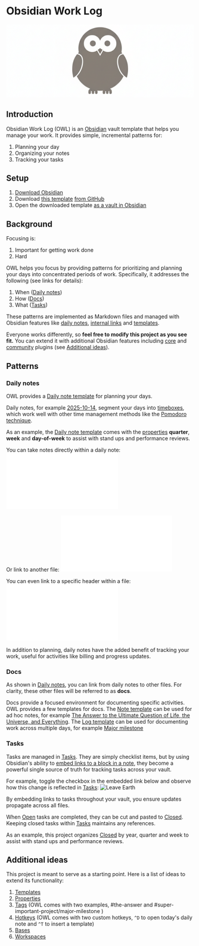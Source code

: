 # Obsidian Work Log
![owl-logo](attachments/owl-logo.png)
## Introduction
Obsidian Work Log (OWL) is an [Obsidian](https://obsidian.md/) vault template that helps you manage your work. It provides simple, incremental patterns for:
1. Planning your day
2. Organizing your notes
3. Tracking your tasks
## Setup
1. [Download Obsidian](https://obsidian.md/download)
2. Download [this template](https://github.com/samhornstein/obsidian-work-log) [from GitHub](https://docs.github.com/en/get-started/start-your-journey/downloading-files-from-github#downloading-a-repositorys-files)
3. Open the downloaded template [as a vault in Obsidian](https://help.obsidian.md/vault#Open+existing+folder)
## Background
Focusing is:
1. Important for getting work done
2. Hard

OWL helps you focus by providing patterns for prioritizing and planning your days into concentrated periods of work. Specifically, it addresses the following (see links for details):
1. When ([Daily notes](README.md#Daily%20notes))
2. How ([Docs](README.md#Docs))
3. What ([Tasks](README.md#Tasks))

These patterns are implemented as Markdown files and managed with Obsidian features like [daily notes](https://help.obsidian.md/plugins/daily-notes), [internal links](https://help.obsidian.md/links) and [templates](https://help.obsidian.md/plugins/templates).

Everyone works differently, so **feel free to modify this project as you see fit.** You can extend it with additional Obsidian features including [core](https://help.obsidian.md/plugins) and [community](https://obsidian.md/plugins) plugins (see [Additional ideas](README.md#Additional%20ideas)).
## Patterns
### Daily notes
OWL provides a [Daily note template](templates/Daily%20note%20template.md) for planning your days.

Daily notes, for example [2025-10-14](daily-notes/2025-10-14.md), segment your days into [timeboxes](https://en.wikipedia.org/wiki/Timeboxing), which work well with other time management methods like the [Pomodoro technique](https://en.wikipedia.org/wiki/Pomodoro_Technique).

As an example, the [Daily note template](templates/Daily%20note%20template.md) comes with the [properties](https://help.obsidian.md/properties) **quarter**, **week** and **day-of-week** to assist with stand ups and performance reviews.

You can take notes directly within a daily note:
![9am-10am](daily-notes/2025-10-14.md#9am-10am)

Or link to another file:
![10am-11am](daily-notes/2025-10-14.md#10am-11am)

You can even link to a specific header within a file:
![11am-12pm](daily-notes/2025-10-14.md#11am-12pm)

In addition to planning, daily notes have the added benefit of tracking your work, useful for activities like billing and progress updates.
### Docs
As shown in [Daily notes](README.md#Daily%20notes), you can link from daily notes to other files. For clarity, these other files will be referred to as **docs**.

Docs provide a focused environment for documenting specific activities. OWL provides a few templates for docs. The [Note template](templates/Note%20template.md) can be used for ad hoc notes, for example [The Answer to the Ultimate Question of Life, the Universe, and Everything](docs/The%20Answer%20to%20the%20Ultimate%20Question%20of%20Life,%20the%20Universe,%20and%20Everything.md). The [Log template](templates/Log%20template.md) can be used for documenting work across multiple days, for example [Major milestone](docs/Major%20milestone.md)
### Tasks
Tasks are managed in [Tasks](Tasks.md). They are simply checklist items, but by using Obsidian's ability to [embed links to a block in a note](https://help.obsidian.md/links#Link+to+a+block+in+a+note), they become a powerful single source of truth for tracking tasks across your vault.

For example, toggle the checkbox in the embedded link below and observe how this change is reflected in [Tasks](Tasks.md):
![Leave Earth](Tasks.md#^00f181)

By embedding links to tasks throughout your vault, you ensure updates propagate across all files.

When [Open](Tasks.md#Open) tasks are completed, they can be cut and pasted to [Closed](Tasks.md#Closed). Keeping closed tasks within [Tasks](Tasks.md) maintains any references.

As an example, this project organizes [Closed](Tasks.md#Closed) by year, quarter and week to assist with stand ups and performance reviews.
## Additional ideas
This project is meant to serve as a starting point. Here is a list of ideas to extend its functionality:
1. [Templates](https://help.obsidian.md/plugins/templates)
2. [Properties](https://help.obsidian.md/properties)
3. [Tags](https://help.obsidian.md/tags) (OWL comes with two examples, #the-answer and #super-important-project/major-milestone )
4. [Hotkeys](https://help.obsidian.md/hotkeys) (OWL comes with two custom hotkeys, `^D` to open today's daily note and `^T` to insert a template)
5. [Bases](https://help.obsidian.md/bases)
6. [Workspaces](https://help.obsidian.md/plugins/workspaces)
